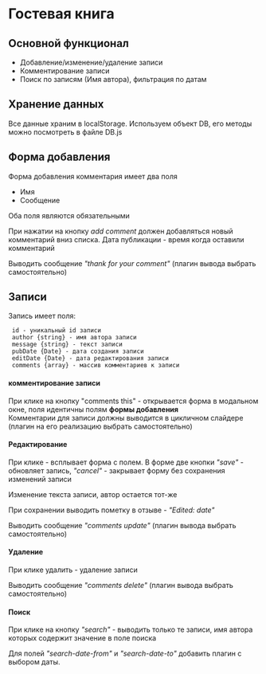 
# Гостевая книга 
## Основной функционал  
- Добавление/изменение/удаление записи  
- Комментирование записи  
- Поиск по записям (Имя автора), фильтрация по датам  
  
## Хранение данных  
Все данные храним в localStorage. Используем объект DB, его методы можно посмотреть в файле DB.js  
  
## Форма добавления   
 Форма добавления комментария имеет два поля  
 - Имя  
 - Сообщение  
   
 Оба поля являются обязательными  
   
 При нажатии на кнопку *add comment* должен добавляться новый комментарий вниз списка. Дата публикации - время когда оставили комментарий  
   
 Выводить сообщение *"thank for your comment"* (плагин вывода  выбрать самостоятельно)  
   
## Записи  
Запись имеет поля:  
  
	 id - уникальный id записи 
	 author {string} - имя автора записи
	 message {string} - текст записи 
	 pubDate {Date} - дата создания записи
	 editDate {Date} - дата редактирования записи 
	 comments {array} - массив комментариев к записи  

#### комментирование записи   
 При клике на кнопку "comments this" - открывается форма в модальном окне, поля идентичны полям **формы добавления**  
  Комментарии для записи должны выводится в цикличном слайдере (плагин на его реализацию выбрать самостоятельно)     
  
 #### Редактирование  
  При клике - всплывает форма с полем. В форме две кнопки *"save"* - обновляет запись, *"cancel"* - закрывает форму без сохранения изменений записи  
    
 Изменение текста записи, автор остается тот-же  
   
 При сохранении выводить пометку в отзыве - *"Edited: date"*
    
    
 Выводить сообщение *"comments update"* (плагин вывода  выбрать самостоятельно)  
   
 #### Удаление   
 При клике удалить - удаление записи  
   
 Выводить сообщение *"comments delete"* (плагин вывода  выбрать самостоятельно)  
    
 #### Поиск  
При клике на кнопку *"search"* - выводить только те записи, имя автора которых содержит значение в поле поиска  
  
Для полей *"search-date-from"* и *"search-date-to"* добавить плагин с выбором даты.
